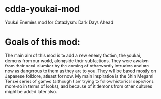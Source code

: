 # cdda-youkai-mod
Youkai Enemies mod for Cataclysm: Dark Days Ahead

# Goals of this mod:
The main aim of this mod is to add a new enemy faction, the youkai, demons from our world, alongside their subfactions. They were awaken from their semi-slumber by the coming of otherwordly intruders and are now as dangerous to them as they are to you.  They will be based mostly on Japanese folklore, atleast for now. My main inspiration is the Shin Megami Tensei series of games (although I am trying to follow historical depictions more-so in terms of looks), and because of it demons from other cultures might be added later also.
